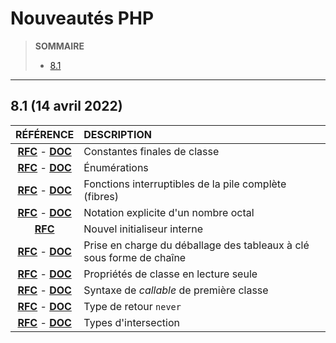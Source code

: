 # Nouveautés PHP

> **SOMMAIRE**
> + [8.1](#81-14-avril-2022)

---

## 8.1 (14 avril 2022)

|RÉFÉRENCE|DESCRIPTION|
|:--:|:--|
|[**RFC**](https://wiki.php.net/rfc/final_class_const) - [**DOC**](https://www.php.net/manual/fr/language.oop5.final.php#language.oop5.final.example.php81)|Constantes finales de classe|
|[**RFC**](https://wiki.php.net/rfc/enumerations) - [**DOC**](https://www.php.net/manual/fr/language.enumerations.php)|Énumérations|
|[**RFC**](https://wiki.php.net/rfc/fibers) - [**DOC**](https://www.php.net/manual/fr/language.fibers.php)|Fonctions interruptibles de la pile complète (fibres)|
|[**RFC**](https://wiki.php.net/rfc/explicit_octal_notation) - [**DOC**](https://www.php.net/manual/fr/migration81.new-features.php#migration81.new-features.core.octal-literal-prefix)|Notation explicite d'un nombre octal|
|[**RFC**](https://wiki.php.net/rfc/new_in_initializers)|Nouvel initialiseur interne|
|[**RFC**](https://wiki.php.net/rfc/array_unpacking_string_keys) - [**DOC**](https://www.php.net/manual/fr/language.types.array.php#language.types.array.unpacking)|Prise en charge du déballage des tableaux à clé sous forme de chaîne|
|[**RFC**](https://wiki.php.net/rfc/readonly_properties_v2) - [**DOC**](https://www.php.net/manual/fr/language.oop5.properties.php#language.oop5.properties.readonly-properties)|Propriétés de classe en lecture seule|
|[**RFC**](https://wiki.php.net/rfc/first_class_callable_syntax) - [**DOC**](https://www.php.net/manual/fr/functions.first_class_callable_syntax.php)|Syntaxe de _callable_ de première classe|
|[**RFC**](https://wiki.php.net/rfc/noreturn_type) - [**DOC**](https://www.php.net/manual/fr/language.types.declarations.php#language.types.declarations.never)|Type de retour `never`|
|[**RFC**](https://wiki.php.net/rfc/pure-intersection-types) - [**DOC**](https://www.php.net/manual/fr/language.types.declarations.php#language.types.declarations.composite.intersection)|Types d'intersection|
